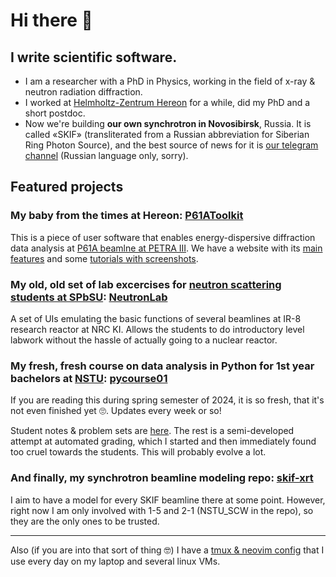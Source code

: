 # Hi there 👋
## I write scientific software.

* I am a researcher with a PhD in Physics, working in the field of x-ray & neutron radiation diffraction. 
* I worked at [Helmholtz-Zentrum Hereon](https://hereon.de/) for a while, did my PhD and a short postdoc.
* Now we're building **our own synchrotron in Novosibirsk**, Russia. It is called «SKIF» (transliterated from a Russian abbreviation for Siberian Ring Photon Source), and the best source of news for it is [our telegram channel](https://t.me/srfskif) (Russian language only, sorry).

## Featured projects
### My baby from the times at Hereon: [P61AToolkit](https://github.com/hereon-GEMS/P61AToolkit)
This is a piece of user software that enables energy-dispersive diffraction data analysis at [P61A beamlne at PETRA III](https://photon-science.desy.de/facilities/petra_iii/beamlines/p61_high_energy_wiggler_beamline_lvp/p61a_white_beam_engineering_materials_science_hereon/index_eng.html).
We have a website with its [main features](https://hereon-gems.github.io/P61AToolkit/introduction.html) and some [tutorials with screenshots](https://hereon-gems.github.io/P61AToolkit/viewer/tut_tth_cal.html).

### My old, old set of lab excercises for [neutron scattering students at SPbSU](https://nsp.phys.spbu.ru/en/): [NeutronLab](https://github.com/glebdovzhenko/NeutronLab)
A set of UIs emulating the basic functions of several beamlines at IR-8 research reactor at NRC KI. Allows the students to do introductory level labwork without the hassle of actually going to a nuclear reactor.

### My fresh, fresh course on data analysis in Python for 1st year bachelors at [NSTU](https://ciu.nstu.ru/kaf/mm): [pycourse01](https://github.com/glebdovzhenko/pycourse01)
If you are reading this during spring semester of 2024, it is so fresh, that it's not even finished yet 🙄. Updates every week or so!

Student notes & problem sets are [here](https://github.com/glebdovzhenko/pycourse01/tree/main/assignments). The rest is a semi-developed attempt at automated grading, which I started and then immediately found too cruel towards the students. This will probably evolve a lot.

### And finally, my synchrotron beamline modeling repo: [skif-xrt](https://github.com/glebdovzhenko/skif-xrt)
I aim to have a model for every SKIF beamline there at some point. However, right now I am only involved with 1-5 and 2-1 (NSTU_SCW in the repo), so they are the only ones to be trusted.

----

Also (if you are into that sort of thing 🤓) I have a [tmux & neovim config](https://github.com/glebdovzhenko/dotfiles) that I use every day on my laptop and several linux VMs. 
